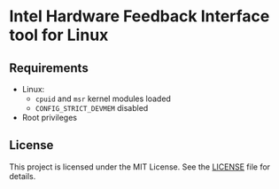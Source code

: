 # Intel Hardware Feedback Interface tool for Linux

## Requirements

* Linux:
    * `cpuid` and `msr` kernel modules loaded
    * `CONFIG_STRICT_DEVMEM` disabled
* Root privileges

## License

This project is licensed under the MIT License. See the [LICENSE](LICENSE) file for details.
